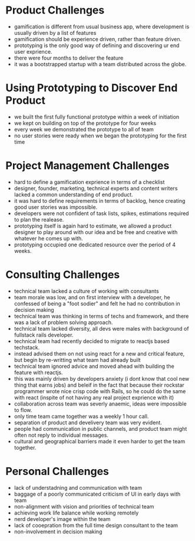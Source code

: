 # Product Challenges
- gamification is different from usual business app, where development is usually driven by a list of features
- gamification should be experience driven, rather than feature driven.
- prototyping is the only good way of defining and discovering ur end user exprience.
- there were four months to deliver the feature 
- it was a bootstrapped startup with a team distributed across the globe.

# Using Prototyping to Discover End Product
- we built the first fully functional prototype within a week of initiation
- we kept on building on top of the prototype for four weeks
- every week we demonstrated the prototype to all of team
- no user stories were ready when we began the prototyping for the first time

# Project Management Challenges
- hard to define a gamification exprience in terms of a checklist
- designer, founder, marketing, technical experts and content writers lacked a common understanding of end product.
- it was hard to define requirements in terms of backlog, hence creating good user stories was impossible.
- developers were not confident of task lists, spikes, estimations required to plan the realease.
- prototyping itself is again hard to estimate, we allowed a product designer to play around with our idea and be free and creative  with whatever he comes up with.
- prototyping occupied one dedicated resource over the period of 4 weeks.

# Consulting Challenges
- technical team lacked a culture of working with consultants 
- team morale was low, and on first interview with a developer, he confessed of being a "foot sodier" and felt he had no contribution in decision making
- technical team was thinking in terms of techs and framework, and there was a lack of problem solving approach.
- technical team lacked diversity, all devs were males with background of fullstack rails developer.
- technical team had recently decided to migrate to reactjs based techstack.
- instead advised them on not using react for a new and critical feature, but begin by re-writting what team had already built
- technical team ignored advice and moved ahead with building the feature with reactjs.
- this was mainly driven by developers anxiety (i dont know that cool new thing that earns jobs) and beleif in the fact that because their rockstar programmer  wrote nice crisp code with Rails, so he could do the same with react (inspite of  not having any real project exprience with it)
- collaboration across team was severly anaemic, ideas were impossible to flow. 
- only time team came together was a weekly 1 hour call. 
- separation of product and develivery team was very evident.
- people had communication in public channels, and product team might often not reply to individual messages.
- cultural and geographical barriers made it even harder to get the team together.

# Personal Challenges
- lack of understadning and communication with team
- baggage of a poorly communicated criticism of UI in early days with team
- non-alignment with vision and priorities of technical team
- achieving work life balance while working remotely
- nerd developer's image within the team
- lack of cooepration from the full time design consultant to the team
- non-involvement in decision making 
